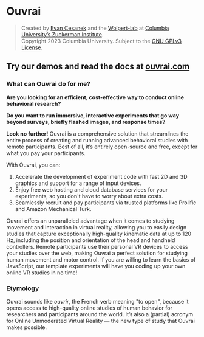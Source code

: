 # Ouvrai

> Created by [Evan Cesanek](https://www.evancesanek.com/) and the [Wolpert-lab](https://wolpertlab.neuroscience.columbia.edu/) at [Columbia University’s Zuckerman Institute](https://zuckermaninstitute.columbia.edu/).<br>
> Copyright 2023 Columbia University. Subject to the [GNU GPLv3 License](https://github.com/EvanCesanek/Ouvrai/blob/main/LICENSE).

## Try our demos and read the docs at [ouvrai.com](https://ouvrai.com)

### What can Ouvrai do for me?

**Are you looking for an efficient, cost-effective way to conduct online behavioral research?**

**Do you want to run immersive, interactive experiments that go way beyond surveys, briefly flashed images, and response times?**

**Look no further!** Ouvrai is a comprehensive solution that streamlines the entire process of creating and running advanced behavioral studies with remote participants. Best of all, it’s entirely open-source and free, except for what you pay your participants.

With Ouvrai, you can:

1. Accelerate the development of experiment code with fast 2D and 3D graphics and support for a range of input devices.
2. Enjoy free web hosting and cloud database services for your experiments, so you don't have to worry about extra costs.
3. Seamlessly recruit and pay participants via trusted platforms like Prolific and Amazon Mechanical Turk.

Ouvrai offers an unparalleled advantage when it comes to studying movement and interaction in virtual reality, allowing you to easily design studies that capture exceptionally high-quality kinematic data at up to 120 Hz, including the position and orientation of the head and handheld controllers. Remote participants use their personal VR devices to access your studies over the web, making Ouvrai a perfect solution for studying human movement and motor control. If you are willing to learn the basics of JavaScript, our template experiments will have you coding up your own online VR studies in no time!

### Etymology

Ouvrai sounds like _ouvrir_, the French verb meaning "to open", because it opens access to high-quality online studies of human behavior for researchers and participants around the world. It’s also a (partial) acronym for Online Unmoderated Virtual Reality — the new type of study that Ouvrai makes possible.
